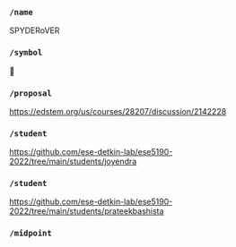 ### `/name`
SPYDERoVER
### `/symbol`
🐐
### `/proposal`
https://edstem.org/us/courses/28207/discussion/2142228
### `/student`
https://github.com/ese-detkin-lab/ese5190-2022/tree/main/students/joyendra
### `/student`
https://github.com/ese-detkin-lab/ese5190-2022/tree/main/students/prateekbashista
### `/midpoint`

